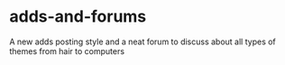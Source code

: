 # adds-and-forums
A new adds posting style and a neat forum to discuss about all types of themes from hair to computers
